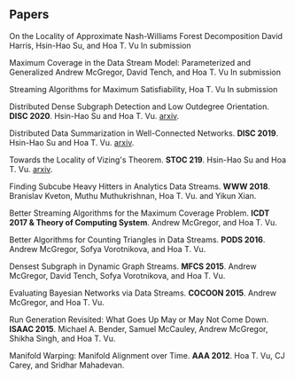 ## Papers 

On the Locality of Approximate Nash-Williams Forest Decomposition 
David Harris, Hsin-Hao Su, and Hoa T. Vu 
In submission

Maximum Coverage in the Data Stream Model: Parameterized and Generalized
Andrew McGregor, David Tench, and Hoa T. Vu
In submission

Streaming Algorithms for Maximum Satisfiability, Hoa T. Vu
In submission

Distributed Dense Subgraph Detection and Low Outdegree Orientation. **DISC 2020**. Hsin-Hao Su and Hoa T. Vu. [arxiv](https://arxiv.org/abs/1907.12443).

Distributed Data Summarization in Well-Connected Networks. **DISC 2019**. Hsin-Hao Su and Hoa T. Vu. [arxiv](https://arxiv.org/abs/1908.00236).

Towards the Locality of Vizing's Theorem. **STOC 219**. Hsin-Hao Su and Hoa T. Vu. [arxiv](https://arxiv.org/abs/1901.00479).

Finding Subcube Heavy Hitters in Analytics Data Streams. **WWW 2018**. Branislav Kveton, Muthu Muthukrishnan, Hoa T. Vu. and Yikun Xian. 

Better Streaming Algorithms for the Maximum Coverage Problem. **ICDT 2017 & Theory of Computing System**. Andrew McGregor, and Hoa T. Vu. 

Better Algorithms for Counting Triangles in Data Streams. **PODS 2016**. Andrew McGregor, Sofya Vorotnikova, and Hoa T. Vu.

Densest Subgraph in Dynamic Graph Streams. **MFCS 2015**. Andrew McGregor, David Tench, Sofya Vorotnikova, and Hoa T. Vu.

Evaluating Bayesian Networks via Data Streams. **COCOON 2015**. Andrew McGregor, and Hoa T. Vu.

Run Generation Revisited: What Goes Up May or May Not Come Down. **ISAAC 2015**. Michael A. Bender, Samuel McCauley, Andrew McGregor, Shikha Singh, and Hoa T. Vu.

Manifold Warping: Manifold Alignment over Time. **AAA 2012**. Hoa T. Vu, CJ Carey, and Sridhar Mahadevan.

